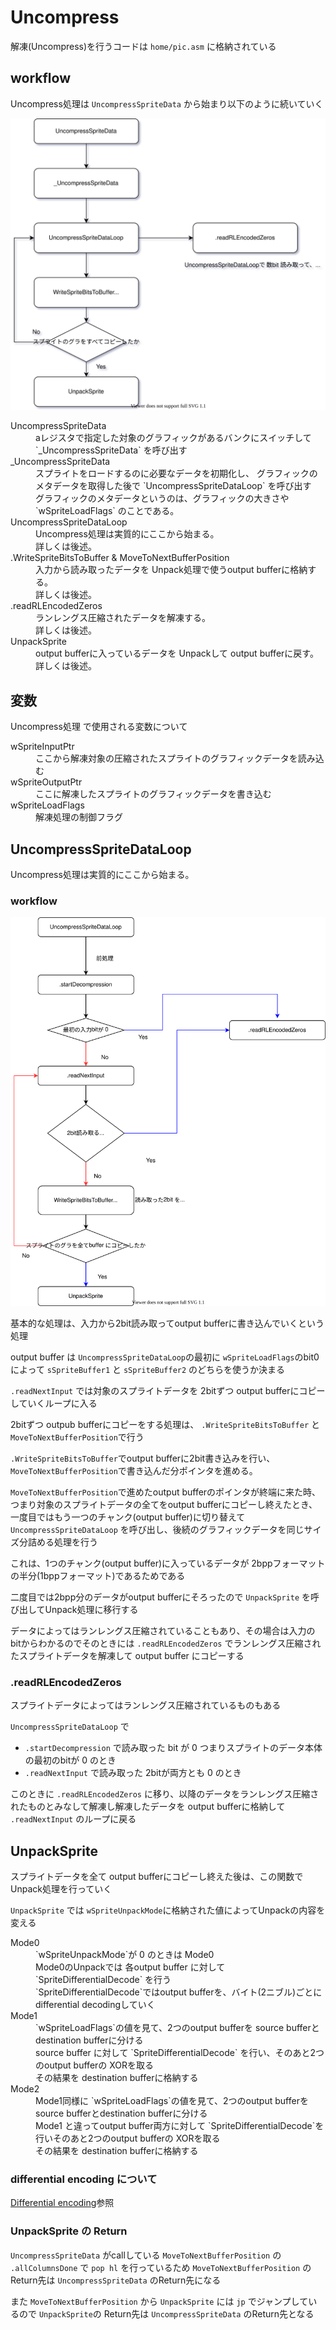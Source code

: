 # Uncompress

解凍(Uncompress)を行うコードは `home/pic.asm` に格納されている

## workflow

Uncompress処理は `UncompressSpriteData` から始まり以下のように続いていく

<img src="./uncompress_flowchart.svg">

<dl>
  <dt>UncompressSpriteData</dt>
  <dd>aレジスタで指定した対象のグラフィックがあるバンクにスイッチして `_UncompressSpriteData` を呼び出す</dd>

  <dt>_UncompressSpriteData</dt>
  <dd>スプライトをロードするのに必要なデータを初期化し、 グラフィックのメタデータを取得した後で `UncompressSpriteDataLoop` を呼び出す</dd>
  <dd>グラフィックのメタデータというのは、グラフィックの大きさや `wSpriteLoadFlags` のことである。</dd>

  <dt>UncompressSpriteDataLoop</dt>
  <dd>Uncompress処理は実質的にここから始まる。</dd>
  <dd>詳しくは後述。</dd>

  <dt>.WriteSpriteBitsToBuffer & MoveToNextBufferPosition</dt>
  <dd>入力から読み取ったデータを Unpack処理で使うoutput bufferに格納する。</dd>
  <dd>詳しくは後述。</dd>

  <dt>.readRLEncodedZeros</dt>
  <dd>ランレングス圧縮されたデータを解凍する。</dd>
  <dd>詳しくは後述。</dd>

  <dt>UnpackSprite</dt>
  <dd>output bufferに入っているデータを Unpackして output bufferに戻す。</dd>
  <dd>詳しくは後述。</dd>
</dl>

## 変数

Uncompress処理 で使用される変数について

<dl>
  <dt>wSpriteInputPtr</dt>
  <dd>ここから解凍対象の圧縮されたスプライトのグラフィックデータを読み込む</dd>

  <dt>wSpriteOutputPtr</dt>
  <dd>ここに解凍したスプライトのグラフィックデータを書き込む</dd>

  <dt>wSpriteLoadFlags</dt>
  <dd>解凍処理の制御フラグ</dd>
</dl>

## UncompressSpriteDataLoop

Uncompress処理は実質的にここから始まる。

### workflow

<img src="./UncompressSpriteDataLoop_flowchart.svg">

基本的な処理は、入力から2bit読み取ってoutput bufferに書き込んでいくという処理

output buffer は `UncompressSpriteDataLoop`の最初に `wSpriteLoadFlags`のbit0によって `sSpriteBuffer1` と `sSpriteBuffer2` のどちらを使うか決まる 

`.readNextInput` では対象のスプライトデータを 2bitずつ output bufferにコピーしていくループに入る

2bitずつ outpub bufferにコピーをする処理は、 `.WriteSpriteBitsToBuffer` と `MoveToNextBufferPosition`で行う

`.WriteSpriteBitsToBuffer`でoutput bufferに2bit書き込みを行い、`MoveToNextBufferPosition`で書き込んだ分ポインタを進める。

`MoveToNextBufferPosition`で進めたoutput bufferのポインタが終端に来た時、つまり対象のスプライトデータの全てをoutput bufferにコピーし終えたとき、一度目ではもう一つのチャンク(output buffer)に切り替えて `UncompressSpriteDataLoop` を呼び出し、後続のグラフィックデータを同じサイズ分詰める処理を行う

これは、1つのチャンク(output buffer)に入っているデータが 2bppフォーマットの半分(1bppフォーマット)であるためである  

二度目では2bpp分のデータがoutput bufferにそろったので `UnpackSprite` を呼び出してUnpack処理に移行する

データによってはランレングス圧縮されていることもあり、その場合は入力のbitからわかるのでそのときには `.readRLEncodedZeros` でランレングス圧縮されたスプライトデータを解凍して output buffer にコピーする 

### .readRLEncodedZeros

スプライトデータによってはランレングス圧縮されているものもある

`UncompressSpriteDataLoop` で

- `.startDecompression` で読み取った bit が 0 つまりスプライトのデータ本体の最初のbitが 0 のとき
- `.readNextInput` で読み取った 2bitが両方とも 0 のとき

このときに `.readRLEncodedZeros` に移り、以降のデータをランレングス圧縮されたものとみなして解凍し解凍したデータを output bufferに格納して `.readNextInput` のループに戻る

## UnpackSprite

スプライトデータを全て output bufferにコピーし終えた後は、この関数で Unpack処理を行っていく

`UnpackSprite` では `wSpriteUnpackMode`に格納された値によってUnpackの内容を変える

<dl>
  <dt>Mode0</dt>
  <dd>`wSpriteUnpackMode`が 0 のときは Mode0</dd>
  <dd>Mode0のUnpackでは 各output buffer に対して `SpriteDifferentialDecode` を行う</dd>
  <dd>`SpriteDifferentialDecode`ではoutput bufferを、バイト(2ニブル)ごとに differential decodingしていく</dd>

  <dt>Mode1</dt>
  <dd>`wSpriteLoadFlags`の値を見て、2つのoutput bufferを source bufferとdestination bufferに分ける</dd>
  <dd>source buffer に対して `SpriteDifferentialDecode` を行い、そのあと2つのoutput bufferの XORを取る</dd>
  <dd>その結果を destination bufferに格納する</dd>

  <dt>Mode2</dt>
  <dd>Mode1同様に `wSpriteLoadFlags`の値を見て、2つのoutput bufferを source bufferとdestination bufferに分ける</dd>
  <dd>Mode1 と違ってoutput buffer両方に対して `SpriteDifferentialDecode`を行いそのあと2つのoutput bufferの XORを取る</dd>
  <dd>その結果を destination bufferに格納する</dd>
</dl>

### differential encoding について

[Differential encoding](./differential_encoding.md)参照

### UnpackSprite の Return

`UncompressSpriteData` がcallしている `MoveToNextBufferPosition` の `.allColumnsDone` で `pop hl` を行っているため `MoveToNextBufferPosition` の Return先は `UncompressSpriteData` のReturn先になる

また  `MoveToNextBufferPosition` から `UnpackSprite` には `jp` でジャンプしているので `UnpackSprite`の Return先は `UncompressSpriteData` のReturn先となる

